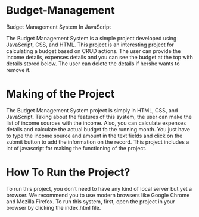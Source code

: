 # Budget-Management
Budget Management System In JavaScript

The Budget Management System is a simple project developed using JavaScript, CSS, and HTML. This project is an interesting project for calculating a budget based on CRUD actions. The user can provide the income details, expenses details and you can see the budget at the top with details stored below. The user can delete the details if he/she wants to remove it.  

# Making of the Project

The Budget Management System project is simply in HTML, CSS, and JavaScript. Taking about the features of this system, the user can make the list of income sources with the income. Also, you can calculate expenses details and calculate the actual budget fo the running month. You just have to type the income source and amount in the text fields and click on the submit button to add the information on the record. This project includes a lot of javascript for making the functioning of the project.

# How To Run the Project?
To run this project, you don’t need to have any kind of local server but yet a browser. We recommend you to use modern browsers like Google Chrome and Mozilla Firefox. To run this system, first, open the project in your browser by clicking the index.html file.
